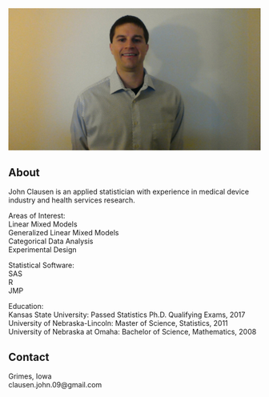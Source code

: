 <html>

<body>

<img src="photo_JUL2022.jpg">      
  
<h2>
About
</h2>
<p>
John Clausen is an applied statistician with experience in medical device industry and health services research.
</p>

<p>
Areas of Interest:</br>
Linear Mixed Models</br>
Generalized Linear Mixed Models</br>
Categorical Data Analysis</br>
Experimental Design</br>
</p>

<p>
Statistical Software:</br>
SAS</br>
R</br>
JMP</br>
</p>

<p>
Education:</br>
Kansas State University: Passed Statistics Ph.D. Qualifying Exams, 2017</br>
University of Nebraska-Lincoln: Master of Science, Statistics, 2011</br>
University of Nebraska at Omaha: Bachelor of Science, Mathematics, 2008</br>
</p>


<h2>
Contact
</h2>

<p>
Grimes, Iowa</br>
clausen.john.09@gmail.com</br>
</p>  

</body>

</html>
